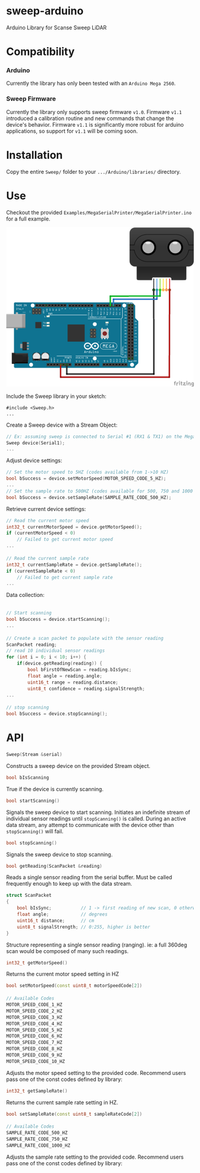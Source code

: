 # sweep-arduino
Arduino Library for Scanse Sweep LiDAR

# Compatibility
### Arduino
Currently the library has only been tested with an `Arduino Mega 2560`.
### Sweep Firmware
Currently the library only supports sweep firmware `v1.0`. Firmware `v1.1` introduced a calibration routine and new commands that change the device's behavior. Firmware `v1.1` is significantly more robust for arduino applications, so support for `v1.1` will be coming soon.

# Installation
Copy the entire `Sweep/` folder to your `.../Arduino/libraries/` directory.

# Use

Checkout the provided `Examples/MegaSerialPrinter/MegaSerialPrinter.ino` for a full example.

![Alt text](wiring_diagrams/MegaSerialPrinter.png?raw=true "Title")



Include the Sweep library in your sketch:
```arduino
#include <Sweep.h>
...
```

Create a Sweep device with a Stream Object:

```c
// Ex: assuming sweep is connected to Serial #1 (RX1 & TX1) on the Mega
Sweep device(Serial1);
...

```

Adjust device settings:
```c++
// Set the motor speed to 5HZ (codes available from 1->10 HZ)
bool bSuccess = device.setMotorSpeed(MOTOR_SPEED_CODE_5_HZ);
...
// Set the sample rate to 500HZ (codes available for 500, 750 and 1000 HZ)
bool bSuccess = device.setSampleRate(SAMPLE_RATE_CODE_500_HZ);
```

Retrieve current device settings:
```c
// Read the current motor speed
int32_t currentMotorSpeed = device.getMotorSpeed();
if (currentMotorSpeed < 0)
    // Failed to get current motor speed
...

// Read the current sample rate
int32_t currentSampleRate = device.getSampleRate();
if (currentSampleRate < 0)
    // Failed to get current sample rate
...
```

Data collection:
```c

// Start scanning
bool bSuccess = device.startScanning();
...

// Create a scan packet to populate with the sensor reading
ScanPacket reading;
// read 10 individual sensor readings
for (int i = 0; i < 10; i++) {
    if(device.getReading(reading)) {
        bool bFirstOfNewScan = reading.bIsSync;
        float angle = reading.angle;
        uint16_t range = reading.distance;
        uint8_t confidence = reading.signalStrength;
...

// stop scanning
bool bSuccess = device.stopScanning();

```


# API

```c++
Sweep(Stream &serial)
```

Constructs a sweep device on the provided Stream object.

```c++
bool bIsScanning
```

True if the device is currently scanning.

```c++
bool startScanning()
```
Signals the sweep device to start scanning. Initiates an indefinite stream of individual sensor readings until `stopScanning()` is called. 
During an active data stream, any attempt to communicate with the device other than `stopScanning()` will fail.


```c++
bool stopScanning()
```

Signals the sweep device to stop scanning.

```c++
bool getReading(ScanPacket &reading)
```

Reads a single sensor reading from the serial buffer. Must be called frequently enough to keep up with the data stream.

```c++
struct ScanPacket
{
    bool bIsSync;           // 1 -> first reading of new scan, 0 otherwise
    float angle;            // degrees
    uint16_t distance;      // cm
    uint8_t signalStrength; // 0:255, higher is better
}
```

Structure representing a single sensor reading (ranging). ie: a full 360deg scan would be composed of many such readings.

```c++
int32_t getMotorSpeed()
```

Returns the current motor speed setting in HZ

```c++
bool setMotorSpeed(const uint8_t motorSpeedCode[2])

// Available Codes
MOTOR_SPEED_CODE_1_HZ
MOTOR_SPEED_CODE_2_HZ
MOTOR_SPEED_CODE_3_HZ
MOTOR_SPEED_CODE_4_HZ
MOTOR_SPEED_CODE_5_HZ
MOTOR_SPEED_CODE_6_HZ
MOTOR_SPEED_CODE_7_HZ
MOTOR_SPEED_CODE_8_HZ
MOTOR_SPEED_CODE_9_HZ
MOTOR_SPEED_CODE_10_HZ
```

Adjusts the motor speed setting to the provided code. Recommend users pass one of the const codes defined by library:

```c++
int32_t getSampleRate()
```

Returns the current sample rate setting in HZ.

```c++
bool setSampleRate(const uint8_t sampleRateCode[2])

// Available Codes
SAMPLE_RATE_CODE_500_HZ
SAMPLE_RATE_CODE_750_HZ
SAMPLE_RATE_CODE_1000_HZ
```

Adjusts the sample rate setting to the provided code. Recommend users pass one of the const codes defined by library: